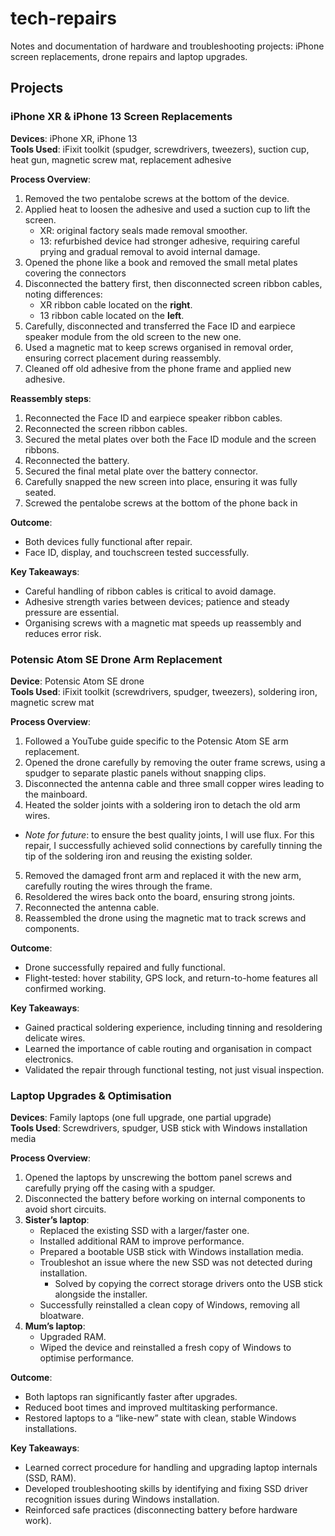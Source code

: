 # tech-repairs
Notes and documentation of hardware and troubleshooting projects: iPhone screen replacements, drone repairs and laptop upgrades.

## Projects

### iPhone XR & iPhone 13 Screen Replacements

**Devices**: iPhone XR, iPhone 13  
**Tools Used**: iFixit toolkit (spudger, screwdrivers, tweezers), suction cup, heat gun, magnetic screw mat, replacement adhesive

**Process Overview**:
1. Removed the two pentalobe screws at the bottom of the device.  
2. Applied heat to loosen the adhesive and used a suction cup to lift the screen.  
   - XR: original factory seals made removal smoother.  
   - 13: refurbished device had stronger adhesive, requiring careful prying and gradual removal to avoid internal damage.  
3. Opened the phone like a book and removed the small metal plates covering the connectors 
4. Disconnected the battery first, then disconnected screen ribbon cables, noting differences:  
   - XR ribbon cable located on the **right**.  
   - 13 ribbon cable located on the **left**.  
5. Carefully, disconnected and transferred the Face ID and earpiece speaker module from the old screen to the new one.  
6. Used a magnetic mat to keep screws organised in removal order, ensuring correct placement during reassembly.  
7. Cleaned off old adhesive from the phone frame and applied new adhesive.

**Reassembly steps**:
1. Reconnected the Face ID and earpiece speaker ribbon cables.  
2. Reconnected the screen ribbon cables.  
3. Secured the metal plates over both the Face ID module and the screen ribbons.  
4. Reconnected the battery.  
5. Secured the final metal plate over the battery connector.  
6. Carefully snapped the new screen into place, ensuring it was fully seated.
7. Screwed the pentalobe screws at the bottom of the phone back in

**Outcome**:
- Both devices fully functional after repair.  
- Face ID, display, and touchscreen tested successfully.  

**Key Takeaways**:
- Careful handling of ribbon cables is critical to avoid damage.  
- Adhesive strength varies between devices; patience and steady pressure are essential.  
- Organising screws with a magnetic mat speeds up reassembly and reduces error risk.

### Potensic Atom SE Drone Arm Replacement

**Device**: Potensic Atom SE drone  
**Tools Used**: iFixit toolkit (screwdrivers, spudger, tweezers), soldering iron, magnetic screw mat  

**Process Overview**:
1. Followed a YouTube guide specific to the Potensic Atom SE arm replacement.  
2. Opened the drone carefully by removing the outer frame screws, using a spudger to separate plastic panels without snapping clips.  
3. Disconnected the antenna cable and three small copper wires leading to the mainboard.  
4. Heated the solder joints with a soldering iron to detach the old arm wires.  
  - *Note for future*: to ensure the best quality joints, I will use flux. For this repair, I successfully achieved solid connections by carefully tinning the tip of the soldering iron and reusing the existing solder.  
5. Removed the damaged front arm and replaced it with the new arm, carefully routing the wires through the frame.  
6. Resoldered the wires back onto the board, ensuring strong joints.  
7. Reconnected the antenna cable.  
8. Reassembled the drone using the magnetic mat to track screws and components.  

**Outcome**:
- Drone successfully repaired and fully functional.  
- Flight-tested: hover stability, GPS lock, and return-to-home features all confirmed working.  

**Key Takeaways**:
- Gained practical soldering experience, including tinning and resoldering delicate wires.  
- Learned the importance of cable routing and organisation in compact electronics.  
- Validated the repair through functional testing, not just visual inspection.  

### Laptop Upgrades & Optimisation

**Devices**: Family laptops (one full upgrade, one partial upgrade)  
**Tools Used**: Screwdrivers, spudger, USB stick with Windows installation media  

**Process Overview**:
1. Opened the laptops by unscrewing the bottom panel screws and carefully prying off the casing with a spudger.  
2. Disconnected the battery before working on internal components to avoid short circuits.  
3. **Sister’s laptop**:  
   - Replaced the existing SSD with a larger/faster one.  
   - Installed additional RAM to improve performance.  
   - Prepared a bootable USB stick with Windows installation media.  
   - Troubleshot an issue where the new SSD was not detected during installation.  
     - Solved by copying the correct storage drivers onto the USB stick alongside the installer.  
   - Successfully reinstalled a clean copy of Windows, removing all bloatware.  
4. **Mum’s laptop**:  
   - Upgraded RAM.  
   - Wiped the device and reinstalled a fresh copy of Windows to optimise performance.  

**Outcome**:
- Both laptops ran significantly faster after upgrades.  
- Reduced boot times and improved multitasking performance.  
- Restored laptops to a “like-new” state with clean, stable Windows installations.  

**Key Takeaways**:
- Learned correct procedure for handling and upgrading laptop internals (SSD, RAM).  
- Developed troubleshooting skills by identifying and fixing SSD driver recognition issues during Windows installation.  
- Reinforced safe practices (disconnecting battery before hardware work).  
